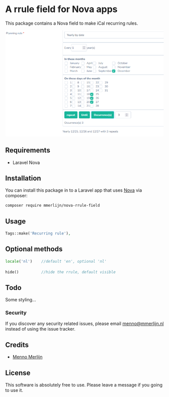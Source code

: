 # A rrule field for Nova apps

This package contains a Nova field to make iCal recurring rules.

![screenshot of the tags field](https://raw.githubusercontent.com/mmerlijn/nova-rrule-field/master/screenshot.png)

## Requirements

- Laravel Nova 

## Installation

You can install this package in to a Laravel app that uses [Nova](https://nova.laravel.com) via composer:

```bash
composer require mmerlijn/nova-rrule-field
```

## Usage

```php
Tags::make('Recurring rule'),
```

## Optional methods
```php
locale('nl')    //default 'en', optional 'nl'

hide()          //hide the rrule, default visible
```

## Todo

Some styling...

### Security

If you discover any security related issues, please email menno@mmerlijn.nl instead of using the issue tracker.


## Credits

- [Menno Merlijn](https://github.com/mmerlijn)



## License

This software is absolutely free to use. Please leave a message if you going to use it.
